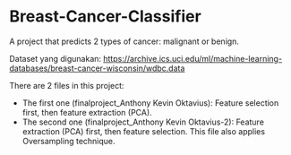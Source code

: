 # Breast-Cancer-Classifier
A project that predicts 2 types of cancer: malignant or benign.

Dataset yang digunakan: https://archive.ics.uci.edu/ml/machine-learning-databases/breast-cancer-wisconsin/wdbc.data

There are 2 files in this project:
- The first one (finalproject_Anthony Kevin Oktavius): Feature selection first, then feature extraction (PCA).
- The second one (finalproject_Anthony Kevin Oktavius-2): Feature extraction (PCA) first, then feature selection. This file also applies Oversampling technique.
